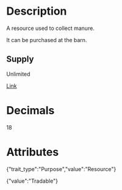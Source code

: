 # Description

A resource used to collect manure.

It can be purchased at the barn.

## Supply

Unlimited

[Link](https://docs.sunflower-land.com/player-guides/raising-animals)

# Decimals

18

# Attributes

{"trait_type":"Purpose","value":"Resource"}

{"value":"Tradable"}
